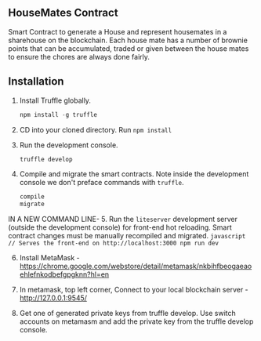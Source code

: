 
## HouseMates Contract

Smart Contract to generate a House and represent housemates in a sharehouse on the blockchain. Each house mate has a number of brownie points that can be accumulated, traded or given between the house mates to ensure the chores are always done fairly.


## Installation

1. Install Truffle globally.
    ```javascript
    npm install -g truffle
    ```
2. CD into your cloned directory. Run `npm install`

3. Run the development console.
    ```javascript
    truffle develop
    ```

4. Compile and migrate the smart contracts. Note inside the development console we don't preface commands with `truffle`.
    ```javascript
    compile
    migrate
    ```

IN A NEW COMMAND LINE-
5. Run the `liteserver` development server (outside the development console) for front-end hot reloading. Smart contract changes must be manually recompiled and migrated.
    ```javascript
    // Serves the front-end on http://localhost:3000
    npm run dev
    ```

 6. Install MetaMask - https://chrome.google.com/webstore/detail/metamask/nkbihfbeogaeaoehlefnkodbefgpgknn?hl=en

 7. In metamask, top left corner, Connect to your local blockchain server - http://127.0.0.1:9545/

 8. Get one of generated private keys from truffle develop. Use switch accounts on metamasm and add the private key from the truffle develop console.
